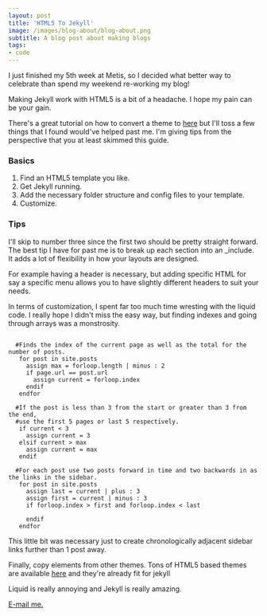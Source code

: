 ```yaml
---
layout: post
title: 'HTML5 To Jekyll'
image: /images/blog-about/blog-about.png
subtitle: A blog post about making blogs
tags:
- code
---
```

I just finished my 5th week at Metis, so I decided what better way to celebrate than spend my weekend re-working my blog!

Making Jekyll work with HTML5 is a bit of a headache.  I hope my pain can be your gain.

There's a great tutorial on how to convert a theme to [here](http://jekyll.tips/guide/setup/) but I'll toss a few things that I found would've helped past me.  I'm giving tips from the perspective that you at least skimmed this guide.

### Basics
1. Find an HTML5 template you like.
2. Get Jekyll running.
3. Add the necessary folder structure and config files to your template.
4. Customize.

### Tips
I'll skip to number three since the first two should be pretty straight forward.  The best tip I have for past me is to break up each section into an \_include.  It adds a lot of flexibility in how your layouts are designed.  

For example having a header is necessary, but adding specific HTML for say a specific menu allows you to have slightly different headers to suit your needs.

In terms of customization, I spent far too much time wresting with the liquid code.  I really hope I didn't miss the easy way, but finding indexes and going through arrays was a monstrosity.  
<pre><code>
  #Finds the index of the current page as well as the total for the number of posts.
   for post in site.posts
     assign max = forloop.length | minus : 2
     if page.url == post.url
       assign current = forloop.index
     endif
   endfor

  #If the post is less than 3 from the start or greater than 3 from the end,
  #use the first 5 pages or last 5 respectively.
   if current < 3
     assign current = 3
   elsif current > max
     assign current = max
   endif

  #For each post use two posts forward in time and two backwards in as the links in the sidebar.
   for post in site.posts
     assign last = current | plus : 3
     assign first = current | minus : 3
     if forloop.index > first and forloop.index < last
      <!-- Show Post -->
     endif
   endfor
</code></pre>
This little bit was necessary just to create chronologically adjacent sidebar links further than 1 post away.

Finally, copy elements from other themes.  Tons of HTML5 based themes are available [here](http://jekyll.tips/templates/) and they're already fit for jekyll

Liquid is really annoying and Jekyll is really amazing.


[E-mail me.](mailto:Michael@mdlai.com)
